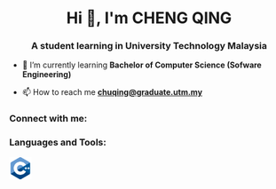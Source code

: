 <h1 align="center">Hi 👋, I'm CHENG QING</h1>
<h3 align="center">A student learning in University Technology Malaysia</h3>

- 🌱 I’m currently learning **Bachelor of Computer Science (Sofware Engineering)**

- 📫 How to reach me **chuqing@graduate.utm.my**

<h3 align="left">Connect with me:</h3>
<p align="left">
</p>

<h3 align="left">Languages and Tools:</h3>
<p align="left"> <a href="https://www.w3schools.com/cpp/" target="_blank" rel="noreferrer"> <img src="https://raw.githubusercontent.com/devicons/devicon/master/icons/cplusplus/cplusplus-original.svg" alt="cplusplus" width="40" height="40"/> </a> </p>
